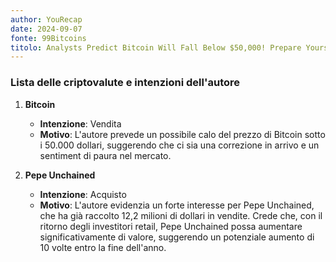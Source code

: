 ```yaml
---
author: YouRecap
date: 2024-09-07
fonte: 99Bitcoins
titolo: Analysts Predict Bitcoin Will Fall Below $50,000! Prepare Yourself With This New Meme Coin!
---
```


### Lista delle criptovalute e intenzioni dell'autore

1. **Bitcoin**
   - **Intenzione**: Vendita
   - **Motivo**: L'autore prevede un possibile calo del prezzo di Bitcoin sotto i 50.000 dollari, suggerendo che ci sia una correzione in arrivo e un sentiment di paura nel mercato.

2. **Pepe Unchained**
   - **Intenzione**: Acquisto
   - **Motivo**: L'autore evidenzia un forte interesse per Pepe Unchained, che ha già raccolto 12,2 milioni di dollari in vendite. Crede che, con il ritorno degli investitori retail, Pepe Unchained possa aumentare significativamente di valore, suggerendo un potenziale aumento di 10 volte entro la fine dell'anno.
